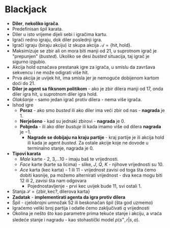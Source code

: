 # Blackjack

- **Diler**, **nekoliko igrača**.
- Predefinisan špil karata.
- Diler u isto vrijeme dijeli sebi i igračima kartu.
- Igrači redno igraju, dok diler poslednji igra.
- Igrači igraju (biraju akciju) iz skupa akcija $\mathcal{A} = \{\text{hit}, \text{hold}\}$.
- Maksimizuje se zbir ali on mora biti manji od $21$, u suprotnom igrač je "prepunjen" (*busted*). Ukoliko se desi *busted* situacija, taj igrač je sigurno izgubio.
- Akcija $\text{hold}$ označava prestanak igre za igrača, u smislu da završava sekvencu i ne može odigrati više $\text{hit}$.
- Prva akcija je uvijek $\text{hit}$, ima smisla jer je nemoguće dobijenom kartom doći do $21$.
- **Diler je agent sa fiksnom politikom** - ako je zbir dilera manji od $17$, onda diler igra $\text{hit}$, u suprotnom diler igra $\text{hold}$.
- *Olakšanje* - samo jedan igrač protiv dilera - nema više igrača.
- Ishod igre
	- **Poraz** - ako smo *busted* ili ako diler ima veći zbir od nas - **nagrada** je $1$.
	- **Nerješeno** - kad su jednaki zbirovi - **nagrada** je $0$.
	- **Pobjeda** - ili ako diler *bustuje* ili kada imamo više od dilera **nagrada** je $-1$.
		- **Nagrade se dobijaju na kraju partije** - kraj partije je ili akcija $\text{hold}$ ili kada je agent *busted*. Za ostale akcije koje ne dovode u terminalno stanje, nagrada je $0$.
- **Tipovi karata**
	- *Male* karte - $2$, $3$,...$10$ - imaju baš te vrijednosti.
	- *Face* karte (karte sa licima) - slike, $J$, $Q$, $K$ - njihove vrijednosti su $10$.
	- *Ace* karta (kec karta) - $1$ ili $11$ - vrijednost zavisi od toga šta ćemo dobiti kasnije, pa možemo alternirati vrijednost - dva keca mogu biti 12 ili 2, zavisi šta nam odgovara
		- Pojednostavljenje - prvi kec uvijek bude $11$, svi ostali $1$.
- Stanja $\mathcal{S} = \{\text{zbir}, \text{kec?}, \text{dilerova karta}\}$ 
- **Zadatak** - **implementirati agenta da igra protiv dilera**
- Špil - cjelobrojni umnožak $52$ ili beskonačan špil (šta god uzmemo)
- Igraćemo veliki broj partija i odatle ćemo zaključivati $q$ vrijednosti
- Okolina je nešto što kao parametre prima tekuće stanje i akciju, a vraća sledeće stanje i nagradu - kao stohastički model $p(s^{+}, r | s, a)$.